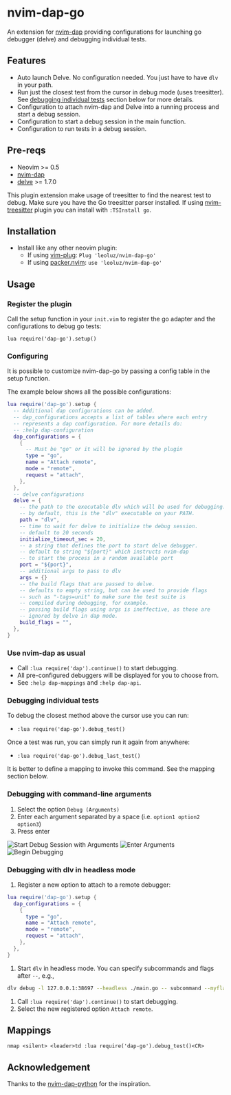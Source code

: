 # nvim-dap-go

An extension for [nvim-dap][1] providing configurations for launching go debugger (delve) and debugging individual tests.

## Features

- Auto launch Delve. No configuration needed. You just have to have `dlv` in your path.
- Run just the closest test from the cursor in debug mode (uses treesitter). See [debugging individual tests](#debugging-individual-tests) section below for more details.
- Configuration to attach nvim-dap and Delve into a running process and start a debug session.
- Configuration to start a debug session in the main function.
- Configuration to run tests in a debug session.

## Pre-reqs

- Neovim >= 0.5
- [nvim-dap][1]
- [delve][2] >= 1.7.0

This plugin extension make usage of treesitter to find the nearest test to debug.
Make sure you have the Go treesitter parser installed.
If using [nvim-treesitter][3] plugin you can install with `:TSInstall go`.

## Installation

- Install like any other neovim plugin:
  - If using [vim-plug][4]: `Plug 'leoluz/nvim-dap-go'`
  - If using [packer.nvim][5]: `use 'leoluz/nvim-dap-go'`

## Usage

### Register the plugin

Call the setup function in your `init.vim` to register the go adapter and the configurations to debug go tests:

```vimL
lua require('dap-go').setup()
```

### Configuring

It is possible to customize nvim-dap-go by passing a config table in the setup function.

The example below shows all the possible configurations:

```lua
lua require('dap-go').setup {
  -- Additional dap configurations can be added.
  -- dap_configurations accepts a list of tables where each entry
  -- represents a dap configuration. For more details do:
  -- :help dap-configuration
  dap_configurations = {
    {
      -- Must be "go" or it will be ignored by the plugin
      type = "go",
      name = "Attach remote",
      mode = "remote",
      request = "attach",
    },
  },
  -- delve configurations
  delve = {
    -- the path to the executable dlv which will be used for debugging.
    -- by default, this is the "dlv" executable on your PATH.
    path = "dlv",
    -- time to wait for delve to initialize the debug session.
    -- default to 20 seconds
    initialize_timeout_sec = 20,
    -- a string that defines the port to start delve debugger.
    -- default to string "${port}" which instructs nvim-dap
    -- to start the process in a random available port
    port = "${port}",
    -- additional args to pass to dlv
    args = {}
    -- the build flags that are passed to delve.
    -- defaults to empty string, but can be used to provide flags
    -- such as "-tags=unit" to make sure the test suite is
    -- compiled during debugging, for example.
    -- passing build flags using args is ineffective, as those are
    -- ignored by delve in dap mode.
    build_flags = "",
  },
}
```

### Use nvim-dap as usual

- Call `:lua require('dap').continue()` to start debugging.
- All pre-configured debuggers will be displayed for you to choose from.
- See `:help dap-mappings` and `:help dap-api`.

### Debugging individual tests


To debug the closest method above the cursor use you can run:
- `:lua require('dap-go').debug_test()`

Once a test was run, you can simply run it again from anywhere:
- `:lua require('dap-go').debug_last_test()`

It is better to define a mapping to invoke this command. See the mapping section below.

### Debugging with command-line arguments

1. Select the option `Debug (Arguments)`
1. Enter each argument separated by a space (i.e. `option1 option2 option3`)
1. Press enter

![Start Debug Session with Arguments](./images/image1.png "Start Debug Session with Arguments")
![Enter Arguments](./images/image2.png "Enter Arguments")
![Begin Debugging](./images/image3.png "Being Debugging")

### Debugging with dlv in headless mode

1. Register a new option to attach to a remote debugger:
```lua
lua require('dap-go').setup {
  dap_configurations = {
    {
      type = "go",
      name = "Attach remote",
      mode = "remote",
      request = "attach",
    },
  },
}
```
1. Start `dlv` in headless mode. You can specify subcommands and flags after `--`, e.g.,
```sh
dlv debug -l 127.0.0.1:38697 --headless ./main.go -- subcommand --myflag=xyz
```
1. Call `:lua require('dap').continue()` to start debugging.
1. Select the new registered option `Attach remote`.

## Mappings

```vimL
nmap <silent> <leader>td :lua require('dap-go').debug_test()<CR>
```

## Acknowledgement

Thanks to the [nvim-dap-python][6] for the inspiration.

[1]: https://github.com/mfussenegger/nvim-dap
[2]: https://github.com/go-delve/delve
[3]: https://github.com/nvim-treesitter/nvim-treesitter
[4]: https://github.com/junegunn/vim-plug
[5]: https://github.com/wbthomason/packer.nvim
[6]: https://github.com/mfussenegger/nvim-dap-python
